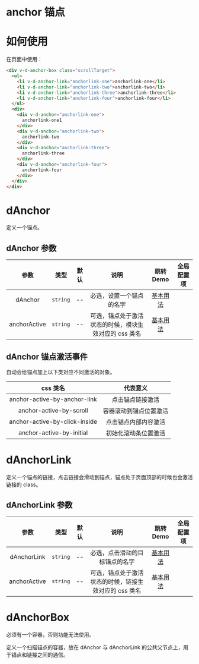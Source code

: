 # anchor 锚点

# 如何使用

 
在页面中使用：

```html
<div v-d-anchor-box class="scrollTarget">
  <ul>
    <li v-d-anchor-link="anchorlink-one">anchorlink-one</li>
    <li v-d-anchor-link="anchorlink-two">anchorlink-two</li>
    <li v-d-anchor-link="anchorlink-three">anchorlink-three</li>
    <li v-d-anchor-link="anchorlink-four">anchorlink-four</li>
  </ul>
  <div>
    <div v-d-anchor="anchorlink-one">
      anchorlink-one1
    </div>
    <div v-d-anchor="anchorlink-two">
      anchorlink-two
    </div>
    <div v-d-anchor="anchorlink-three">
      anchorlink-three
    </div>
    <div v-d-anchor="anchorlink-four">
      anchorlink-four
    </div>
  </div>
</div>
```
 
# dAnchor

定义一个锚点。
## dAnchor 参数

|     参数     |   类型   | 默认 |                         说明                          | 跳转 Demo                    |全局配置项| 
| :----------------: | :----------: | :------: | :--: | :---------------------------------------------------: | ---------------------------- |
|   dAnchor    | `string` |  --  |               必选，设置一个锚点的名字                | [基本用法](demo#basic-usage) |
| anchorActive | `string` |  --  | 可选，锚点处于激活状态的时候，模块生效对应的 css 类名 | [基本用法](demo#basic-usage) |

## dAnchor 锚点激活事件

自动会给锚点加上以下类对应不同激活的对象。

|           css 类名            |        代表意义        |
| :---------------------------: | :--------------------: |
| anchor-active-by-anchor-link  |    点击锚点链接激活    |
|    anchor-active-by-scroll    | 容器滚动到锚点位置激活 |
| anchor-active-by-click-inside |  点击锚点内部内容激活  |
|   anchor-active-by-initial    |  初始化滚动条位置激活  |

# dAnchorLink

定义一个锚点的链接，点击链接会滑动到锚点，锚点处于页面顶部的时候也会激活链接的 class。

## dAnchorLink 参数

|     参数     |   类型   | 默认 |                         说明                          | 跳转 Demo                    |全局配置项| 
| :----------------: | :----------: | :------: | :--: | :---------------------------------------------------: | ---------------------------- |
| dAnchorLink  | `string` |  --  |            必选，点击滑动的目标锚点的名字             | [基本用法](demo#basic-usage) |
| anchorActive | `string` |  --  | 可选，锚点处于激活状态的时候，链接生效对应的 css 类名 | [基本用法](demo#basic-usage) |

# dAnchorBox

必须有一个容器，否则功能无法使用。

定义一个扫描锚点的容器，放在 dAnchor 与 dAnchorLink 的公共父节点上，用于锚点和链接之间的通信。
